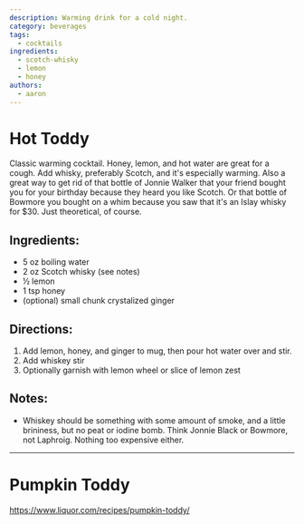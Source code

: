 ```yaml
---
description: Warming drink for a cold night.
category: beverages
tags:
  - cocktails
ingredients:
  - scotch-whisky
  - lemon
  - honey
authors:
  - aaron
---
```


# Hot Toddy 

Classic warming cocktail. Honey, lemon, and hot water are great for a cough. Add whisky, preferably Scotch, and it's especially warming. Also a great way to get rid of that bottle of Jonnie Walker that your friend bought you for your birthday because they heard you like Scotch. Or that bottle of Bowmore you bought on a whim because you saw that it's an Islay whisky for $30. Just theoretical, of course.

## Ingredients:

- 5 oz boiling water 
- 2 oz Scotch whisky (see notes)
- ½ lemon
- 1 tsp honey
- (optional) small chunk crystalized ginger

## Directions:

1. Add lemon, honey, and ginger to mug, then pour hot water over and stir.
2. Add whiskey stir
3. Optionally garnish with lemon wheel or slice of lemon zest

## Notes:

- Whiskey should be something with some amount of smoke, and a little brininess, but no peat or iodine bomb. Think Jonnie Black or Bowmore, not Laphroig. Nothing too expensive either. 

* * *

# Pumpkin Toddy

<https://www.liquor.com/recipes/pumpkin-toddy/>